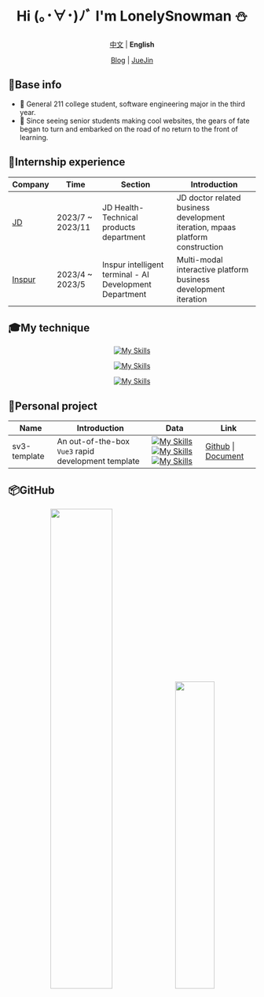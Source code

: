<div align="center">

# Hi (｡･∀･)ﾉﾞ I'm LonelySnowman ⛄</h1>

[中文](./README.md) | **English**

[Blog](https://snowhouse.space) | [JueJin](https://juejin.cn/user/550219962923015)

</div>

## 📧Base info

- 🎹 General 211 college student, software engineering major in the third year.
- 🎷 Since seeing senior students making cool websites, the gears of fate began to turn and embarked on the road of no return to the front of learning.

## 📕Internship experience

<div align="center">

| Company                            | Time             | Section                                                    | Introduction                                                         |
| ---------------------------------- |------------------| ------------------------------------------------------- | ------------------------------------------------------------ |
| [JD](https://about.jd.com/company) | 2023/7 ~ 2023/11 | JD Health-Technical products department                 | JD doctor related business development iteration, mpaas platform construction |
| [Inspur](https://www.inspur.com)   | 2023/4 ~ 2023/5  | Inspur intelligent terminal - AI Development Department | Multi-modal interactive platform business development iteration |

</div>


## 🎓My technique

<div align="center">

[![My Skills](https://skillicons.dev/icons?i=vue,react)](https://skillicons.dev)

[![My Skills](https://skillicons.dev/icons?i=webpack,vite,rollup)](https://skillicons.dev)

[![My Skills](https://skillicons.dev/icons?i=js,ts,nodejs,python,java)](https://skillicons.dev)

</div>

## 📝Personal project

<div align="center">

| Name     | Introduction                         | Data                                                     | Link                                                     |
| ------------ | -------------------------------- | ------------------------------------------------------------ | ------------------------------------------------------------ |
| sv3-template | An out-of-the-box `Vue3` rapid development template | [![My Skills](https://img.shields.io/github/stars/LonelySnowman/sv3-template)](https://github.com/lonelysnowman/sv3-template)[![My Skills](https://img.shields.io/github/forks/LonelySnowman/sv3-template)](https://github.com/lonelysnowman/sv3-template)[![My Skills](https://img.shields.io/github/issues/LonelySnowman/sv3-template)](https://github.com/lonelysnowman/sv3-template) | [Github](https://github.com/lonelysnowman/sv3-template) \| [Document](https://sv3-docs.snowhouse.space) |

</div>

## 📦GitHub

<div align="center">
  <img width="50%" src="https://github-readme-stats.vercel.app/api?username=LonelySnowman&theme=highcontrast" />
  <img width="40%" src="https://cdn.jsdelivr.net/gh/lonelysnowman/lonelysnowman/imgs/code.gif" />
</div>

      

